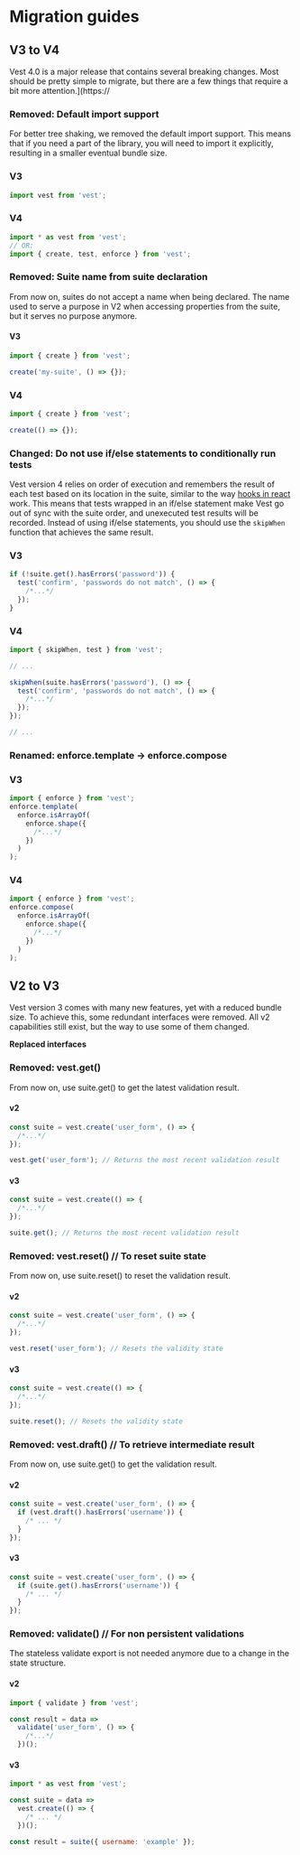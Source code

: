 # Migration guides

## V3 to V4

Vest 4.0 is a major release that contains several breaking changes. Most should be pretty simple to migrate, but there are a few things that require a bit more attention.](https://

### Removed: Default import support

For better tree shaking, we removed the default import support. This means that if you need a part of the library, you will need to import it explicitly, resulting in a smaller eventual bundle size.

### V3

```js
import vest from 'vest';
```

### V4

```js
import * as vest from 'vest';
// OR:
import { create, test, enforce } from 'vest';
```

### Removed: Suite name from suite declaration

From now on, suites do not accept a name when being declared. The name used to serve a purpose in V2 when accessing properties from the suite, but it serves no purpose anymore.

#### V3

```js
import { create } from 'vest';

create('my-suite', () => {});
```

### V4

```js
import { create } from 'vest';

create(() => {});
```

### Changed: Do not use if/else statements to conditionally run tests

Vest version 4 relies on order of execution and remembers the result of each test based on its location in the suite, similar to the way [hooks in react](https://reactjs.org/docs/hooks-rules.html) work. This means that tests wrapped in an if/else statement make Vest go out of sync with the suite order, and unexecuted test results will be recorded. Instead of using if/else statements, you should use the `skipWhen` function that achieves the same result.

### V3

```js
if (!suite.get().hasErrors('password')) {
  test('confirm', 'passwords do not match', () => {
    /*...*/
  });
}
```

### V4

```js
import { skipWhen, test } from 'vest';

// ...

skipWhen(suite.hasErrors('password'), () => {
  test('confirm', 'passwords do not match', () => {
    /*...*/
  });
});

// ...
```

### Renamed: enforce.template -> enforce.compose

### V3

```js
import { enforce } from 'vest';
enforce.template(
  enforce.isArrayOf(
    enforce.shape({
      /*...*/
    })
  )
);
```

### V4

```js
import { enforce } from 'vest';
enforce.compose(
  enforce.isArrayOf(
    enforce.shape({
      /*...*/
    })
  )
);
```

## V2 to V3

Vest version 3 comes with many new features, yet with a reduced bundle size. To achieve this, some redundant interfaces were removed. All v2 capabilities still exist, but the way to use some of them changed.

**Replaced interfaces**

### Removed: vest.get()

From now on, use suite.get() to get the latest validation result.

#### v2

```js
const suite = vest.create('user_form', () => {
  /*...*/
});

vest.get('user_form'); // Returns the most recent validation result
```

#### v3

```js
const suite = vest.create(() => {
  /*...*/
});

suite.get(); // Returns the most recent validation result
```

### Removed: vest.reset() // To reset suite state

From now on, use suite.reset() to reset the validation result.

#### v2

```js
const suite = vest.create('user_form', () => {
  /*...*/
});

vest.reset('user_form'); // Resets the validity state
```

#### v3

```js
const suite = vest.create(() => {
  /*...*/
});

suite.reset(); // Resets the validity state
```

### Removed: vest.draft() // To retrieve intermediate result

From now on, use suite.get() to get the validation result.

#### v2

```js
const suite = vest.create('user_form', () => {
  if (vest.draft().hasErrors('username')) {
    /* ... */
  }
});
```

#### v3

```js
const suite = vest.create('user_form', () => {
  if (suite.get().hasErrors('username')) {
    /* ... */
  }
});
```

### Removed: validate() // For non persistent validations

The stateless validate export is not needed anymore due to a change in the state structure.

#### v2

```js
import { validate } from 'vest';

const result = data =>
  validate('user_form', () => {
    /*...*/
  })();
```

#### v3

```js
import * as vest from 'vest';

const suite = data =>
  vest.create(() => {
    /* ... */
  })();

const result = suite({ username: 'example' });
```

